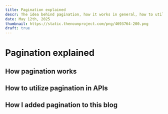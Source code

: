 ```yaml
---
title: Pagination explained
descr: The idea behind pagination, how it works in general, how to utilize it in APIs and how I added pagination to this website
date: May 12th, 2025
thumbnail: https://static.thenounproject.com/png/4693764-200.png
draft: true
---
```


# Pagination explained

## How pagination works

## How to utilize pagination in APIs

## How I added pagination to this blog
